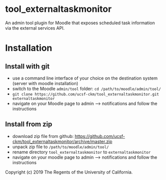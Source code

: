 # tool_externaltaskmonitor

An admin tool plugin for Moodle that exposes scheduled task information via the external services API.

# Installation

## Install with git
* use a command line interface of your choice on the destination system (server with moodle installation)
* switch to the Moodle `admin/tool` folder: `cd /path/to/moodle/admin/tool/`
* `git clone https://github.com/ucsf-ckm/tool_externaltaskmonitor.git externaltaskmonitor`
* navigate on your Moodle page to admin --> notifications and follow the instructions

## Install from zip
* download zip file from github: https://github.com/ucsf-ckm/tool_externaltaskmonitor/archive/master.zip
* unpack zip file to `/path/to/moodle/admin/tool/`
* rename directory `tool_externaltaskmonitor` to `externaltaskmonitor`
* navigate on your moodle page to admin --> notifications and follow the instructions

Copyright (c) 2019 The Regents of the University of California.
